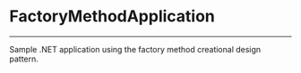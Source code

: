# FactoryMethodApplication
*****
Sample .NET application using the factory method creational design pattern.